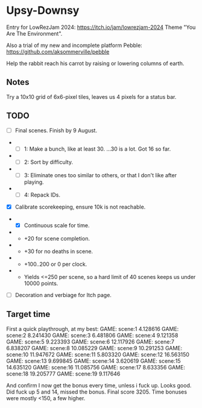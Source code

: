 # Upsy-Downsy

Entry for LowRezJam 2024: https://itch.io/jam/lowrezjam-2024
Theme "You Are The Environment".

Also a trial of my new and incomplete platform Pebble: https://github.com/aksommerville/pebble

Help the rabbit reach his carrot by raising or lowering columns of earth.

## Notes

Try a 10x10 grid of 6x6-pixel tiles, leaves us 4 pixels for a status bar.

## TODO

- [ ] Final scenes. Finish by 9 August.
- - [ ] 1: Make a bunch, like at least 30. ...30 is a lot. Got 16 so far.
- - [ ] 2: Sort by difficulty.
- - [ ] 3: Eliminate ones too similar to others, or that I don't like after playing.
- - [ ] 4: Repack IDs.
- [x] Calibrate scorekeeping, ensure 10k is not reachable.
- - [x] Continuous scale for time.
- - +20 for scene completion.
- - +30 for no deaths in scene.
- - +100..200 or 0 per clock.
- - Yields <=250 per scene, so a hard limit of 40 scenes keeps us under 10000 points.
- [ ] Decoration and verbiage for Itch page.

## Target time

First a quick playthrough, at my best:
GAME: scene:1 4.128616
GAME: scene:2 8.241430
GAME: scene:3 6.481806
GAME: scene:4 9.121358
GAME: scene:5 9.223393
GAME: scene:6 12.117926
GAME: scene:7 6.838207
GAME: scene:8 10.085229
GAME: scene:9 10.291253
GAME: scene:10 11.947672
GAME: scene:11 5.803320
GAME: scene:12 16.563150
GAME: scene:13 9.699845
GAME: scene:14 3.620619
GAME: scene:15 14.635120
GAME: scene:16 11.085756
GAME: scene:17 8.633356
GAME: scene:18 19.205777
GAME: scene:19 9.117646

And confirm I now get the bonus every time, unless i fuck up.
Looks good. Did fuck up 5 and 14, missed the bonus.
Final score 3205.
Time bonuses were mostly <150, a few higher.
